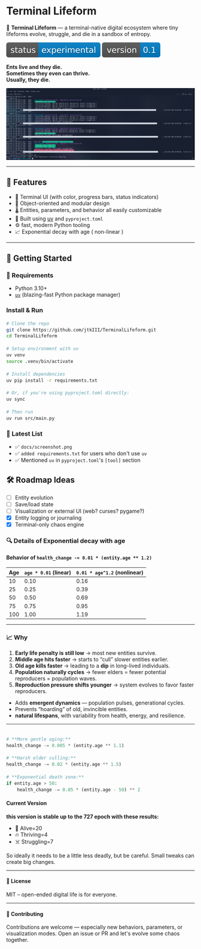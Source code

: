 # Terminal Lifeform

🧬 **Terminal Lifeform** — a terminal-native digital ecosystem where tiny lifeforms evolve, struggle, and die in a sandbox of entropy.

![experimental](docs/badge1.svg) ![version](docs/badge2.svg)

**Ents live and they die.**  
**Sometimes they even can thrive.**  
**Usually, they die.**

![screenshot](docs/screenshot.png)

---

## 🧬 Features

- 🔁 Terminal UI (with color, progress bars, status indicators)
- 🧬 Object-oriented and modular design
- 🌡 Entities, parameters, and behavior all easily customizable
- 🌈 Built using [uv](https://github.com/astral-sh/uv) and `pyproject.toml`
- ⚙️ fast, modern Python tooling
- 📈 Exponential decay with age ( non-linear )

---

## 🚀 Getting Started

### 🧰 Requirements

- Python 3.10+
- [`uv`](https://github.com/astral-sh/uv) (blazing-fast Python package manager)

### Install & Run

```bash
# Clone the repo
git clone https://github.com/jtkIII/TerminalLifeform.git
cd TerminalLifeform

# Setup environment with uv
uv venv
source .venv/bin/activate

# Install dependencies
uv pip install -r requirements.txt

# Or, if you're using pyproject.toml directly:
uv sync

# Then run
uv run src/main.py
````

### 📎 Latest List

- ✅ `docs/screenshot.png`
- ✅ `added requirements.txt` for users who don't use `uv`
- ✅ Mentioned `uv` in `pyproject.toml`'s `[tool]` section

## 🛠 Roadmap Ideas

- [ ] Entity evolution
- [ ] Save/load state
- [ ] Visualization or external UI (web? curses? pygame?)
- [x] Entity logging or journaling
- [x] Terminal-only chaos engine

### 🔍 Details of Exponential decay with age

#### Behavior of `health_change -= 0.01 * (entity.age ** 1.2)`

| Age | `age * 0.01` (linear) | `0.01 * age^1.2` (nonlinear) |
| --- | --------------------- | ---------------------------- |
| 10  | 0.10                  | 0.16                         |
| 25  | 0.25                  | 0.39                         |
| 50  | 0.50                  | 0.69                         |
| 75  | 0.75                  | 0.95                         |
| 100 | 1.00                  | 1.19                         |

---

### 📈 Why

1. **Early life penalty is still low** → most new entities survive.
2. **Middle age hits faster** → starts to “cull” slower entities earlier.
3. **Old age kills faster** → leading to a **dip** in long-lived individuals.
4. **Population naturally cycles** → fewer elders = fewer potential reproducers = population waves.
5. **Reproduction pressure shifts younger** → system evolves to favor faster reproducers.

- Adds **emergent dynamics** — population pulses, generational cycles.
- Prevents “hoarding” of old, invincible entities.
- **natural lifespans**, with variability from health, energy, and resilience.

---

```python

# **More gentle aging:**
health_change -= 0.005 * (entity.age ** 1.1)

# **Harsh elder culling:**
health_change -= 0.02 * (entity.age ** 1.5)

# **Exponential death zone:**
if entity.age > 50:
    health_change -= 0.05 * (entity.age - 50) ** 2

```

#### Current Version

**this version is stable up to the 727 epoch with these results:**

- 🌱 Alive=20
- 🔥 Thriving=4
- ☠️ Struggling=7

So ideally it needs to be a little less deadly, but be careful. Small tweaks can create big changes.

---

#### 📄 License

MIT – open-ended digital life is for everyone.

---

#### 🤝 Contributing

Contributions are welcome — especially new behaviors, parameters, or visualization modes. Open an issue or PR and let's evolve some chaos together.
